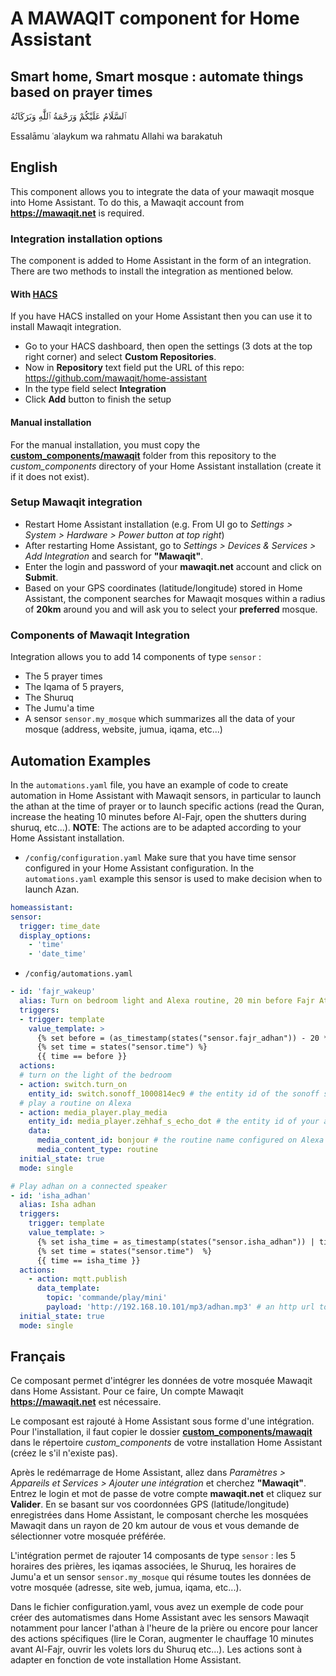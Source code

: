 # A MAWAQIT component for Home Assistant

## Smart home, Smart mosque : automate things based on prayer times

ٱلسَّلَامُ عَلَيْكُمْ وَرَحْمَةُ ٱللَّٰهِ وَبَرَكَاتُهُ

Essalāmu ʿalaykum wa rahmatu Allahi wa barakatuh

## English

This component allows you to integrate the data of your mawaqit mosque into Home Assistant. To do this, a Mawaqit account from **https://mawaqit.net** is required.

### Integration installation options

The component is added to Home Assistant in the form of an integration. There are two methods to install the integration as mentioned below.

#### With [HACS](https://www.hacs.xyz/)

If you have HACS installed on your Home Assistant then you can use it to install Mawaqit integration.

* Go to your HACS dashboard, then open the settings (3 dots at the top right corner) and select **Custom Repositories**.
* Now in **Repository** text field put the URL of this repo: https://github.com/mawaqit/home-assistant
* In the type field select **Integration**
* Click **Add** button to finish the setup

#### Manual installation

For the manual installation, you must copy the **[custom_components/mawaqit](custom_components/mawaqit)** folder from this repository to the _custom_components_ directory of your Home Assistant installation (create it if it does not exist).

### Setup Mawaqit integration

* Restart Home Assistant installation (e.g. From UI go to _Settings > System > Hardware > Power button at top right_)
* After restarting Home Assistant, go to _Settings > Devices & Services > Add Integration_ and search for **"Mawaqit"**.
* Enter the login and password of your **mawaqit.net** account and click on **Submit**.
* Based on your GPS coordinates (latitude/longitude) stored in Home Assistant, the component searches for Mawaqit mosques within a radius of **20km** around you and will ask you to select your **preferred** mosque.

### Components of Mawaqit Integration

Integration allows you to add 14 components of type ```sensor``` :

* The 5 prayer times
* The Iqama of 5 prayers,
* The Shuruq
* The Jumu'a time
* A sensor ```sensor.my_mosque``` which summarizes all the data of your mosque (address, website, jumua, iqama, etc...)

## Automation Examples

In the `automations.yaml` file, you have an example of code to create automation in Home Assistant with Mawaqit sensors, in particular to launch the athan at the time of prayer or to launch specific actions (read the Quran, increase the heating 10 minutes before Al-Fajr, open the shutters during shuruq, etc...).
**NOTE**: The actions are to be adapted according to your Home Assistant installation.

* ```/config/configuration.yaml```
  Make sure that you have time sensor configured in your Home Assistant configuration. In the `automations.yaml` example this sensor is used to make decision when to launch Azan.

```yaml
homeassistant:
sensor:
  trigger: time_date
  display_options:
    - 'time'
    - 'date_time'
```

* ```/config/automations.yaml```

```yaml
- id: 'fajr_wakeup'
  alias: Turn on bedroom light and Alexa routine, 20 min before Fajr Athan
  triggers:
  - trigger: template
    value_template: >
      {% set before = (as_timestamp(states("sensor.fajr_adhan")) - 20 * 60) | timestamp_custom("%H:%M", True) %}
      {% set time = states("sensor.time") %}
      {{ time == before }}
  actions:
  # turn on the light of the bedroom
  - action: switch.turn_on
    entity_id: switch.sonoff_1000814ec9 # the entity id of the sonoff switch, can be an other entity
  # play a routine on Alexa
  - action: media_player.play_media
    entity_id: media_player.zehhaf_s_echo_dot # the entity id of your alexa device
    data:
      media_content_id: bonjour # the routine name configured on Alexa mobile app, it can be a sequence of actions, like flash info, weather ...etc
      media_content_type: routine
  initial_state: true
  mode: single

# Play adhan on a connected speaker
- id: 'isha_adhan'
  alias: Isha adhan
  triggers:
    trigger: template
    value_template: >
      {% set isha_time = as_timestamp(states("sensor.isha_adhan")) | timestamp_custom("%H:%M", True) %}
      {% set time = states("sensor.time")  %}
      {{ time == isha_time }}
  actions:
    - action: mqtt.publish
      data_template:
        topic: 'commande/play/mini'
        payload: 'http://192.168.10.101/mp3/adhan.mp3' # an http url to mp3 file
  initial_state: true
  mode: single
```

## Français

Ce composant permet d'intégrer les données de votre mosquée Mawaqit dans Home Assistant. Pour ce faire, Un compte Mawaqit **https://mawaqit.net** est nécessaire.

Le composant est rajouté à Home Assistant sous forme d'une intégration. Pour l'installation, il faut copier le dossier **[custom_components/mawaqit](custom_components/mawaqit)** dans le répertoire _custom_components_ de votre installation Home Assistant (créez le s'il n'existe pas).

Après le redémarrage de Home Assistant, allez dans _Paramètres > Appareils et Services > Ajouter une intégration_ et cherchez **"Mawaqit"**. Entrez le login et mot de passe de votre compte **mawaqit.net** et cliquez sur **Valider**. En se basant sur vos coordonnées GPS (latitude/longitude) enregistrées dans Home Assistant, le composant cherche les mosquées Mawaqit dans un rayon de 20 km autour de vous et vous demande de sélectionner votre mosquée préférée.

L'intégration permet de rajouter 14 composants de type ```sensor``` : les 5 horaires des prières, les iqamas associées, le Shuruq, les horaires de Jumu'a et un sensor ```sensor.my_mosque``` qui résume toutes les données de votre mosquée (adresse, site web, jumua, iqama, etc...).

Dans le fichier configuration.yaml, vous avez un exemple de code pour créer des automatismes dans Home Assistant avec les sensors Mawaqit notamment pour lancer l'athan à l'heure de la prière ou encore pour lancer des actions spécifiques (lire le Coran, augmenter le chauffage 10 minutes avant Al-Fajr, ouvrir les volets lors du Shuruq etc...). Les actions sont à adapter en fonction de vote installation Home Assistant.
